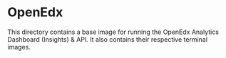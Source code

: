# OpenEdx

This directory contains a base image for running the OpenEdx Analytics Dashboard (Insights) & API. It also contains their respective terminal images.
